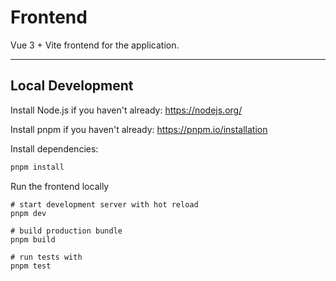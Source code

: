 # Frontend

Vue 3 + Vite frontend for the application.

---

## Local Development

Install Node.js if you haven't already: https://nodejs.org/

Install pnpm if you haven't already: https://pnpm.io/installation

Install dependencies:

```bash
pnpm install
```

Run the frontend locally

```
# start development server with hot reload
pnpm dev

# build production bundle
pnpm build

# run tests with
pnpm test
```

